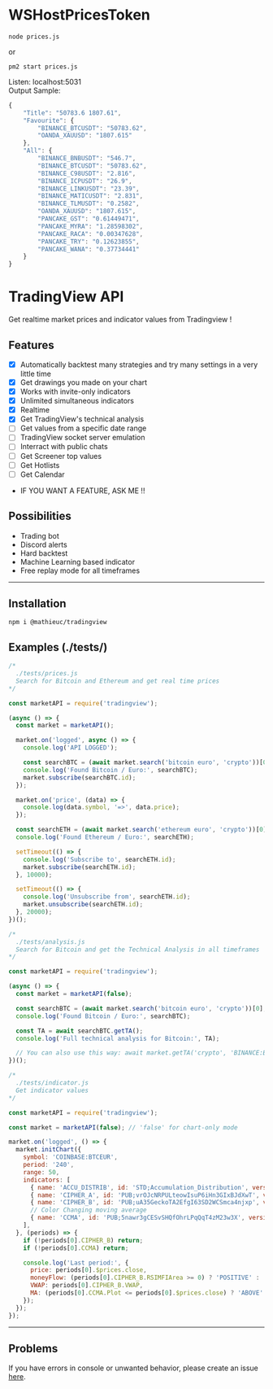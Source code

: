 # WSHostPricesToken
```
node prices.js
```
or  
```
pm2 start prices.js
```
  
Listen: localhost:5031  
Output Sample:  
``` javascript
{
    "Title": "50783.6 1807.61",
    "Favourite": {
        "BINANCE_BTCUSDT": "50783.62",
        "OANDA_XAUUSD": "1807.615"
    },
    "All": {
        "BINANCE_BNBUSDT": "546.7",
        "BINANCE_BTCUSDT": "50783.62",
        "BINANCE_C98USDT": "2.816",
        "BINANCE_ICPUSDT": "26.9",
        "BINANCE_LINKUSDT": "23.39",
        "BINANCE_MATICUSDT": "2.831",
        "BINANCE_TLMUSDT": "0.2582",
        "OANDA_XAUUSD": "1807.615",
        "PANCAKE_GST": "0.61449471",
        "PANCAKE_MYRA": "1.28598302",
        "PANCAKE_RACA": "0.00347628",
        "PANCAKE_TRY": "0.12623855",
        "PANCAKE_WANA": "0.37734441"
    }
}
```

# TradingView API
Get realtime market prices and indicator values from Tradingview !

## Features
- [x] Automatically backtest many strategies and try many settings in a very little time
- [x] Get drawings you made on your chart
- [x] Works with invite-only indicators
- [x] Unlimited simultaneous indicators
- [x] Realtime
- [x] Get TradingView's technical analysis
- [ ] Get values from a specific date range
- [ ] TradingView socket server emulation
- [ ] Interract with public chats
- [ ] Get Screener top values
- [ ] Get Hotlists
- [ ] Get Calendar
- IF YOU WANT A FEATURE, ASK ME !!

## Possibilities
- Trading bot
- Discord alerts
- Hard backtest
- Machine Learning based indicator
- Free replay mode for all timeframes

___
## Installation

```
npm i @mathieuc/tradingview
```

## Examples (./tests/)

```javascript
/*
  ./tests/prices.js
  Search for Bitcoin and Ethereum and get real time prices
*/

const marketAPI = require('tradingview');

(async () => {
  const market = marketAPI();

  market.on('logged', async () => {
    console.log('API LOGGED');

    const searchBTC = (await market.search('bitcoin euro', 'crypto'))[0];
    console.log('Found Bitcoin / Euro:', searchBTC);
    market.subscribe(searchBTC.id);
  });

  market.on('price', (data) => {
    console.log(data.symbol, '=>', data.price);
  });

  const searchETH = (await market.search('ethereum euro', 'crypto'))[0];
  console.log('Found Ethereum / Euro:', searchETH);

  setTimeout(() => {
    console.log('Subscribe to', searchETH.id);
    market.subscribe(searchETH.id);
  }, 10000);

  setTimeout(() => {
    console.log('Unsubscribe from', searchETH.id);
    market.unsubscribe(searchETH.id);
  }, 20000);
})();
```

```javascript
/*
  ./tests/analysis.js
  Search for Bitcoin and get the Technical Analysis in all timeframes
*/

const marketAPI = require('tradingview');

(async () => {
  const market = marketAPI(false);

  const searchBTC = (await market.search('bitcoin euro', 'crypto'))[0];
  console.log('Found Bitcoin / Euro:', searchBTC);

  const TA = await searchBTC.getTA();
  console.log('Full technical analysis for Bitcoin:', TA);

  // You can also use this way: await market.getTA('crypto', 'BINANCE:BTCEUR');
})();
```

```javascript
/*
  ./tests/indicator.js
  Get indicator values
*/

const marketAPI = require('tradingview');

const market = marketAPI(false); // 'false' for chart-only mode

market.on('logged', () => {
  market.initChart({
    symbol: 'COINBASE:BTCEUR',
    period: '240',
    range: 50,
    indicators: [
      { name: 'ACCU_DISTRIB', id: 'STD;Accumulation_Distribution', version: '25' },
      { name: 'CIPHER_A', id: 'PUB;vrOJcNRPULteowIsuP6iHn3GIxBJdXwT', version: '1.0' },
      { name: 'CIPHER_B', id: 'PUB;uA35GeckoTA2EfgI63SD2WCSmca4njxp', version: '15.0' },
      // Color Changing moving average
      { name: 'CCMA', id: 'PUB;5nawr3gCESvSHQfOhrLPqQqT4zM23w3X', version: '6.0' },
    ],
  }, (periods) => {
    if (!periods[0].CIPHER_B) return;
    if (!periods[0].CCMA) return;

    console.log('Last period:', {
      price: periods[0].$prices.close,
      moneyFlow: (periods[0].CIPHER_B.RSIMFIArea >= 0) ? 'POSITIVE' : 'NEGATIVE',
      VWAP: periods[0].CIPHER_B.VWAP,
      MA: (periods[0].CCMA.Plot <= periods[0].$prices.close) ? 'ABOVE' : 'UNDER',
    });
  });
});
```
___
## Problems
 If you have errors in console or unwanted behavior,
 please create an issue [here](https://github.com/Mathieu2301/Tradingview-API/issues).
